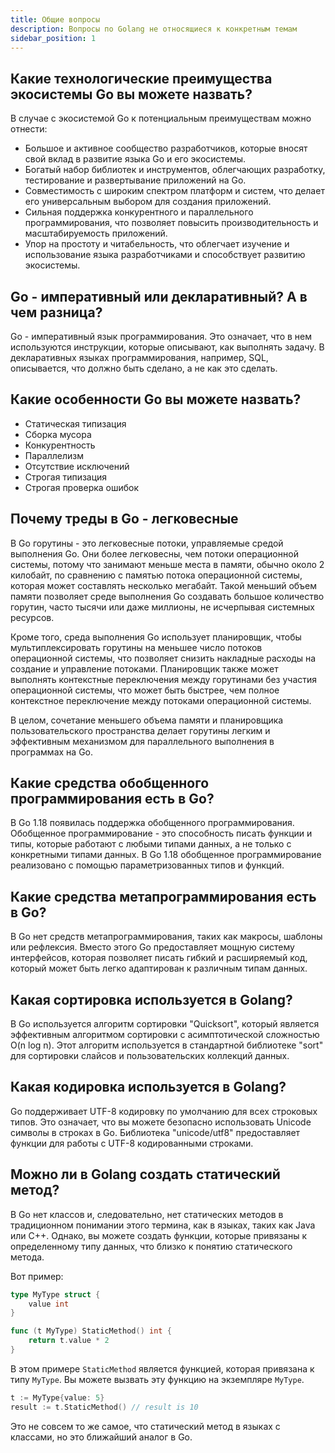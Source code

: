 ```yaml
---
title: Общие вопросы
description: Вопросы по Golang не относящиеся к конкретным темам
sidebar_position: 1
---
```


## Какие технологические преимущества экосистемы Go вы можете назвать?

В случае с экосистемой Go к потенциальным преимуществам можно отнести:

- Большое и активное сообщество разработчиков, которые вносят свой вклад в развитие языка Go и его экосистемы.
- Богатый набор библиотек и инструментов, облегчающих разработку, тестирование и развертывание приложений на Go.
- Совместимость с широким спектром платформ и систем, что делает его универсальным выбором для создания приложений.
- Сильная поддержка конкурентного и параллельного программирования, что позволяет повысить производительность и масштабируемость приложений.
- Упор на простоту и читабельность, что облегчает изучение и использование языка разработчиками и способствует развитию экосистемы.

## Go - императивный или декларативный? А в чем разница?

Go - императивный язык программирования. Это означает, что в нем используются инструкции, которые описывают, как выполнять задачу. В декларативных языках программирования, например, SQL, описывается, что должно быть сделано, а не как это сделать.

## Какие особенности Go вы можете назвать?

- Статическая типизация
- Сборка мусора
- Конкурентность
- Параллелизм
- Отсутствие исключений
- Строгая типизация
- Строгая проверка ошибок

## Почему треды в Go - легковесные

В Go горутины - это легковесные потоки, управляемые средой выполнения Go. Они более легковесны, чем потоки операционной системы, потому что занимают меньше места в памяти, обычно около 2 килобайт, по сравнению с памятью потока операционной системы, которая может составлять несколько мегабайт. Такой меньший объем памяти позволяет среде выполнения Go создавать большое количество горутин, часто тысячи или даже миллионы, не исчерпывая системных ресурсов.

Кроме того, среда выполнения Go использует планировщик, чтобы мультиплексировать горутины на меньшее число потоков операционной системы, что позволяет снизить накладные расходы на создание и управление потоками. Планировщик также может выполнять контекстные переключения между горутинами без участия операционной системы, что может быть быстрее, чем полное контекстное переключение между потоками операционной системы.

В целом, сочетание меньшего объема памяти и планировщика пользовательского пространства делает горутины легким и эффективным механизмом для параллельного выполнения в программах на Go.

## Какие средства обобщенного программирования есть в Go?
В Go 1.18 появилась поддержка обобщенного программирования. Обобщенное программирование - это способность писать функции и типы, которые работают с любыми типами данных, а не только с конкретными типами данных. В Go 1.18 обобщенное программирование реализовано с помощью параметризованных типов и функций.

## Какие средства метапрограммирования есть в Go?
В Go нет средств метапрограммирования, таких как макросы, шаблоны или рефлексия. Вместо этого Go предоставляет мощную систему интерфейсов, которая позволяет писать гибкий и расширяемый код, который может быть легко адаптирован к различным типам данных.

## Какая сортировка используется в Golang?

В Go используется алгоритм сортировки "Quicksort", который является эффективным алгоритмом сортировки с асимптотической сложностью O(n log n). Этот алгоритм используется в стандартной библиотеке "sort" для сортировки слайсов и пользовательских коллекций данных.

## Какая кодировка используется в Golang?

Go поддерживает UTF-8 кодировку по умолчанию для всех строковых типов. Это означает, что вы можете безопасно использовать Unicode символы в строках в Go. Библиотека "unicode/utf8" предоставляет функции для работы с UTF-8 кодированными строками.

## Можно ли в Golang создать статический метод?

В Go нет классов и, следовательно, нет статических методов в традиционном понимании этого термина, как в языках, таких как Java или C++. Однако, вы можете создать функции, которые привязаны к определенному типу данных, что близко к понятию статического метода.

Вот пример:

```go
type MyType struct {
    value int
}

func (t MyType) StaticMethod() int {
    return t.value * 2
}
```

В этом примере `StaticMethod` является функцией, которая привязана к типу `MyType`. Вы можете вызвать эту функцию на экземпляре `MyType`.

```go
t := MyType{value: 5}
result := t.StaticMethod() // result is 10
```

Это не совсем то же самое, что статический метод в языках с классами, но это ближайший аналог в Go.